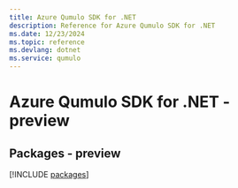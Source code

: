 ```yaml
---
title: Azure Qumulo SDK for .NET
description: Reference for Azure Qumulo SDK for .NET
ms.date: 12/23/2024
ms.topic: reference
ms.devlang: dotnet
ms.service: qumulo
---
```

# Azure Qumulo SDK for .NET - preview
## Packages - preview
[!INCLUDE [packages](qumulo-index.md)]
